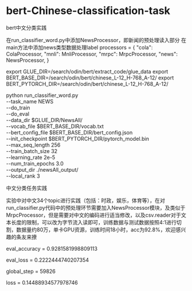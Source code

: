 # bert-Chinese-classification-task
bert中文分类实践

在run_classifier_word.py中添加NewsProcessor，即新闻的预处理读入部分
在main方法中添加news类型数据处理label 
 processors = {
        "cola": ColaProcessor,
        "mnli": MnliProcessor,
        "mrpc": MrpcProcessor,
        "news": NewsProcessor,
    }

export GLUE_DIR=/search/odin/bert/extract_code/glue_data
export BERT_BASE_DIR=/search/odin/bert/chinese_L-12_H-768_A-12/
export BERT_PYTORCH_DIR=/search/odin/bert/chinese_L-12_H-768_A-12/

python run_classifier_word.py \
  --task_name NEWS \
  --do_train \
  --do_eval \
  --data_dir $GLUE_DIR/NewsAll/ \
  --vocab_file $BERT_BASE_DIR/vocab.txt \
  --bert_config_file $BERT_BASE_DIR/bert_config.json \
  --init_checkpoint $BERT_PYTORCH_DIR/pytorch_model.bin \
  --max_seq_length 256 \
  --train_batch_size 32 \
  --learning_rate 2e-5 \
  --num_train_epochs 3.0 \
  --output_dir ./newsAll_output/ \
  --local_rank 3
  
  中文分类任务实践

实验中对中文34个topic进行实践（包括：时政，娱乐，体育等），在对run_classifier.py代码中的预处理环节需要加入NewsProcessor模块，及类似于MrpcProcessor，但是需要对中文的编码进行适当修改，以及csv.reader对于文本长度的限制，可以改为字节流入读即可，训练数据与测试数据按照4:1进行切割，数据量约80万，单卡GPU资源，训练时间18小时，acc为92.8%，欢迎感兴趣的条友来撩

eval_accuracy = 0.9281581998809113

eval_loss = 0.2222444740207354

global_step = 59826

loss = 0.14488934577978746
